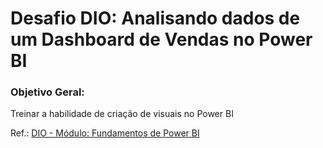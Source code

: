 # Desafio DIO: Analisando dados de um Dashboard de Vendas no Power BI

### Objetivo Geral:
Treinar a habilidade de criação de visuais no Power BI

Ref.: [DIO - Módulo: Fundamentos de Power BI](https://github.com/julianazanelatto/power_bi_analyst)
